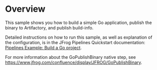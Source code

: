 # Overview

This sample shows you how to build a simple Go application, publish the binary to Artifactory, and publish build-info.

Detailed instructions on how to run this sample, as well as explanation of the configuration, is in the JFrog Pipelines Quickstart documentation: [Pipelines Example: Build a Go project](https://www.jfrog.com/confluence/display/JFROG/Pipeline+Example%3A+Go+Build).

For more information about the GoPublishBinary native step, see https://www.jfrog.com/confluence/display/JFROG/GoPublishBinary.
